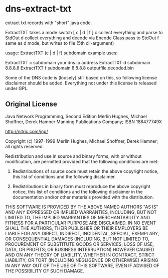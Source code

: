 dns-extract-txt
===============

extract txt records with "short" java code.

ExtractTXT takes a mode switch [ c | d | f ]
  c   collect everything and parse to StdOut
  d   collect everything and decode via Encode Class pass to StdOut
  f   same as d mode, but writes to file (5th cli-argument)
  
  
usage: ExtractTXT (c | d | f) subdomain
example uses:

ExtractTXT c subdomain your.dns.ip.address
ExtractTXT d subdomain 8.8.8.8
ExtractTXT f subdomain 8.8.8.8 outputfile.decoded.bin


Some of the DNS code is (loosely) still based on this, so following license disclaimer should be added.
Everything not under this license is released under GPL.



Original License
-----------------
  Java Network Programming, Second Edition
  Merlin Hughes, Michael Shoffner, Derek Hamner
  Manning Publications Company; ISBN 188477749X
 
  http://nitric.com/jnp/
 
  Copyright (c) 1997-1999 Merlin Hughes, Michael Shoffner, Derek Hamner;
  all rights reserved.
 
  Redistribution and use in source and binary forms, with or without
  modification, are permitted provided that the following conditions
  are met:
 
  1. Redistributions of source code must retain the above copyright
     notice, this list of conditions and the following disclaimer. 
 
  2. Redistributions in binary form must reproduce the above copyright
     notice, this list of conditions and the following disclaimer in
     the documentation and/or other materials provided with the
     distribution.
 
  THIS SOFTWARE IS PROVIDED BY THE ABOVE NAMED AUTHORS "AS IS" AND ANY
  EXPRESSED OR IMPLIED WARRANTIES, INCLUDING, BUT NOT LIMITED TO, THE
  IMPLIED WARRANTIES OF MERCHANTABILITY AND FITNESS FOR A PARTICULAR
  PURPOSE ARE DISCLAIMED.  IN NO EVENT SHALL THE AUTHORS, THEIR
  PUBLISHER OR THEIR EMPLOYERS BE LIABLE FOR ANY DIRECT, INDIRECT,
  INCIDENTAL, SPECIAL, EXEMPLARY, OR CONSEQUENTIAL DAMAGES (INCLUDING,
  BUT NOT LIMITED TO, PROCUREMENT OF SUBSTITUTE GOODS OR SERVICES;
  LOSS OF USE, DATA, OR PROFITS; OR BUSINESS INTERRUPTION)
  HOWEVER CAUSED AND ON ANY THEORY OF LIABILITY, WHETHER IN CONTRACT,
  STRICT LIABILITY, OR TORT (INCLUDING NEGLIGENCE OR OTHERWISE)
  ARISING IN ANY WAY OUT OF THE USE OF THIS SOFTWARE, EVEN IF ADVISED
  OF THE POSSIBILITY OF SUCH DAMAGE.

